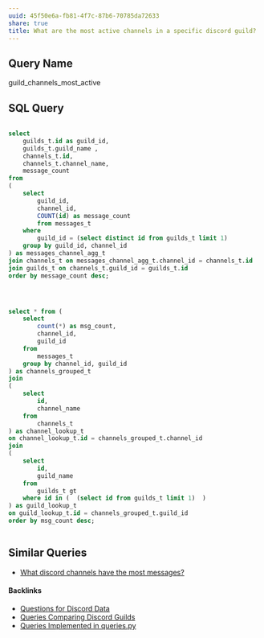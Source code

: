 ```yaml
---
uuid: 45f50e6a-fb81-4f7c-87b6-70785da72633
share: true
title: What are the most active channels in a specific discord guild?
---
```

## Query Name

guild_channels_most_active
## SQL Query

``` SQL

select
	guilds_t.id as guild_id,
	guilds_t.guild_name ,
	channels_t.id,
	channels_t.channel_name,
	message_count
from 
(
	select 
		guild_id,
		channel_id,
		COUNT(id) as message_count
		from messages_t
	where 
		guild_id = (select distinct id from guilds_t limit 1)
	group by guild_id, channel_id
) as messages_channel_agg_t
join channels_t on messages_channel_agg_t.channel_id = channels_t.id
join guilds_t on channels_t.guild_id = guilds_t.id
order by message_count desc;



```

``` sql


select * from ( 
	select 
		count(*) as msg_count,
		channel_id,
		guild_id
	from
		messages_t
	group by channel_id, guild_id
) as channels_grouped_t
join
(
	select
		id,
		channel_name
	from 
		channels_t
) as channel_lookup_t
on channel_lookup_t.id = channels_grouped_t.channel_id
join
(
	select
		id,
		guild_name
	from 
		guilds_t gt 
	where id in (  (select id from guilds_t limit 1)  )
) as guild_lookup_t
on guild_lookup_t.id = channels_grouped_t.guild_id
order by msg_count desc;



```

## Similar Queries

* [What discord channels have the most messages?](/8db17737-329a-485d-9f99-98dce3ec1462)


#### Backlinks

* [Questions for Discord Data](/46abc67b-bbe7-4800-82f5-f08d4c457ef0)
* [Queries Comparing Discord Guilds](/0c4bbdac-febf-4e8e-861f-c36ef88a71c9)
* [Queries Implemented in queries.py](/3a44d50b-0280-42f8-8fa0-6c15d4ffe161)